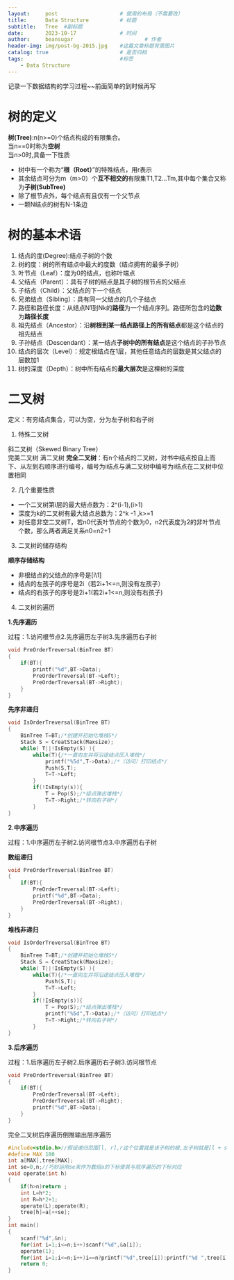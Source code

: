 ```yaml
---
layout:     post   				    # 使用的布局（不需要改）
title:      Data Structure			# 标题 
subtitle:   Tree  #副标题
date:       2023-10-17 				# 时间
author:     beansugar 						# 作者
header-img: img/post-bg-2015.jpg 	#这篇文章标题背景图片
catalog: true 						# 是否归档
tags:								#标签
    - Data Structure
---
```


记录一下数据结构的学习过程~~前面简单的到时候再写

# 树的定义

**树(Tree)**:n(n>=0)个结点构成的有限集合。  
当n==0时称为**空树**  
当n>0时,具备一下性质

* 树中有一个称为“**根（Root）**”的特殊结点，用r表示
* 其余结点可分为m（m>0）个**互不相交的**有限集T1,T2...Tm,其中每个集合又称为**子树(SubTree)**
* 除了根节点外，每个结点有且仅有一个父节点
* 一颗N结点的树有N-1条边

# 树的基本术语

1. 结点的度(Degree):结点子树的个数
2. 树的度：树的所有结点中最大的度数（结点拥有的最多子树）
3. 叶节点（Leaf）：度为0的结点，也称叶端点
4. 父结点（Parent）：具有子树的结点是其子树的根节点的父结点
5. 子结点（Child）：父结点的下一个结点
6. 兄弟结点（Sibling）：具有同一父结点的几个子结点
7. 路径和路径长度：从结点N1到Nk的**路径**为一个结点序列。路径所包含的**边数**为**路径长度**
8. 祖先结点（Ancestor）：沿**树根到某一结点路径上的所有结点**都是这个结点的祖先结点
9. 子孙结点（Descendant）：某一结点**子树中的所有结点**是这个结点的子孙节点
10. 结点的层次（Level）：规定根结点在1层，其他任意结点的层数是其父结点的层数加1
11. 树的深度（Depth）：树中所有结点的**最大层次**是这棵树的深度

# 二叉树

定义：有穷结点集合，可以为空，分为左子树和右子树

1. 特殊二叉树

斜二叉树（Skewed Binary Tree）  
完美二叉树
满二叉树
**完全二叉树**：有n个结点的二叉树，对书中结点按自上而下、从左到右顺序进行编号，编号为i结点与满二叉树中编号为i结点在二叉树中位置相同

2. 几个重要性质

* 一个二叉树第i层的最大结点数为：2^(i-1),(i>1)
* 深度为k的二叉树有最大结点总数为：2^k -1 ,k>=1
* 对任意非空二叉树T，若n0代表叶节点的个数为0，n2代表度为2的非叶节点个数，那么两者满足关系n0=n2+1

3. 二叉树的储存结构

**顺序存储结构**

* 非根结点的父结点的序号是[i\1]
* 结点的左孩子的序号是2i（若2i+1<=n,则没有左孩子）
* 结点的右孩子的序号是2i+1(若2i+1<=n,则没有右孩子)

4. 二叉树的遍历

**1.先序遍历**

过程：1.访问根节点2.先序遍历左子树3.先序遍历右子树

```c
void PreOrderTreversal(BinTree BT)
{
    if(BT){
        printf("%d",BT->Data);
        PreOrderTreversal(BT->Left);
        PreOrderTreversal(BT->Right);
    }
}

```

**先序非递归**

```c
void IsOrderTreversal(BinTree BT)
{
    BinTree T=BT;/*创建并初始化堆栈S*/
    Stack S = CreatStack(Maxsize);
    while( T||!IsEmpty(S) ){
        while(T){/*一直向左并将沿途结点压入堆栈*/
            printf("%5d",T->Data);/*（访问）打印结点*/
            Push(S,T);
            T=T->Left;
        }
        if(!IsEmpty(s)){
            T = Pop(S);/*结点弹出堆栈*/
            T=T->Right;/*转向右子树*/
        }
}
```


**2.中序遍历**

过程：1.中序遍历左子树2.访问根节点3.中序遍历右子树

**数组递归**

```c
void PreOrderTreversal(BinTree BT)
{
    if(BT){
        PreOrderTreversal(BT->Left);
        printf("%d",BT->Data);
        PreOrderTreversal(BT->Right);
    }
}

```

**堆栈非递归**

```c
void IsOrderTreversal(BinTree BT)
{
    BinTree T=BT;/*创建并初始化堆栈S*/
    Stack S = CreatStack(Maxsize);
    while( T||!IsEmpty(S) ){
        while(T){/*一直向左并将沿途结点压入堆栈*/
            Push(S,T);
            T=T->Left;
        }
        if(!IsEmpty(s)){
            T = Pop(S);/*结点弹出堆栈*/
            printf("%5d",T->Data);/*（访问）打印结点*/
            T=T->Right;/*转向右子树*/
        }
}
```

**3.后序遍历**

过程：1.后序遍历左子树2.后序遍历右子树3.访问根节点

```c
void PreOrderTreversal(BinTree BT)
{
    if(BT){
        PreOrderTreversal(BT->Left);
        PreOrderTreversal(BT->Right);
        printf("%d",BT->Data);
    }
}

```

完全二叉树后序遍历倒推输出层序遍历

```c
#include<stdio.h>//假设递归范围[l, r],r这个位置就是该子树的根,左子树就是[l + size / 2 - 1]
#define MAX 100
int a[MAX],tree[MAX];
int se=0,n;//巧妙运用se来作为数组a的下标使其与层序遍历的下标对应
void operate(int h)
{
    if(h>n)return ;
    int L=h*2;
    int R=h*2+1;
    operate(L);operate(R);
    tree[h]=a[++se];
}
int main()
{
    scanf("%d",&n);
    for(int i=1;i<=n;i++)scanf("%d",&a[i]);
    operate(1);
    for(int i=1;i<=n;i++)i==n?printf("%d",tree[i]):printf("%d ",tree[i]);
    return 0;
}
```
